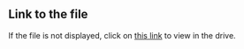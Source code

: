 ## Link to the file

If the file is not displayed, click on [this link](https://docs.google.com/document/d/1LwtER4f5Wv3LqzR34AaYgFGIeCHlFWkSOPAjijEq7nc/edit?usp=sharing) to view in the drive. 

